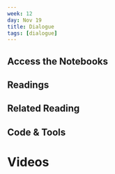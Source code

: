 ```yaml
---
week: 12
day: Nov 19
title: Dialogue
tags: [dialogue]
---
```


## Access the Notebooks

## Readings

## Related Reading

## Code & Tools

# Videos
